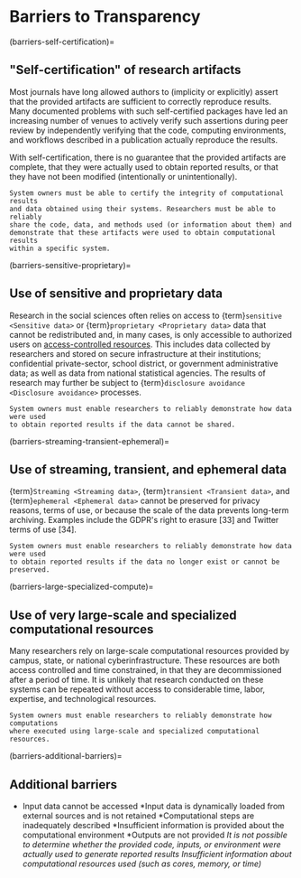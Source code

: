 # Barriers to Transparency

(barriers-self-certification)=
## "Self-certification" of research artifacts

Most journals have long allowed authors to (implicity or explicitly) assert that
the provided artifacts are sufficient to correctly reproduce results. Many
documented problems with such self-certified packages have led an increasing
number of venues to actively verify such assertions during peer review by 
independently verifying that the code, computing environments, and workflows
described in a publication actually reproduce the results.

With self-certification, there is no guarantee that the provided artifacts are
complete, that they were actually used to obtain reported results, or that they
have not been modified (intentionally or unintentionally).

```{admonition} TRACE Requirement
System owners must be able to certify the integrity of computational results
and data obtained using their systems. Researchers must be able to reliably
share the code, data, and methods used (or information about them) and
demonstrate that these artifacts were used to obtain computational results
within a specific system.
```

(barriers-sensitive-proprietary)=
## Use of sensitive and proprietary data

Research in the social sciences often relies on access to {term}`sensitive <Sensitive data>` 
or {term}`proprietary <Proprietary data>` data that cannot be redistributed
and, in many cases, is only accessible to authorized users on [access-controlled
resources](barriers-large-specialized-compute). This includes data collected by
researchers and stored on secure infrastructure at their institutions;
confidential private-sector, school district, or government administrative data;
as well as data from national statistical agencies. The results of research may
further be subject to {term}`disclosure avoidance <Disclosure avoidance>`
processes.

```{admonition} TRACE Requirement
System owners must enable researchers to reliably demonstrate how data were used
to obtain reported results if the data cannot be shared. 
```

(barriers-streaming-transient-ephemeral)=
## Use of streaming, transient, and ephemeral data

{term}`Streaming <Streaming data>`, {term}`transient <Transient data>`, and
{term}`ephemeral <Ephemeral data>` cannot be preserved for privacy reasons,
terms of use, or because the scale of the data prevents long-term archiving. 
Examples include the GDPR's right to erasure [33] and Twitter terms of use [34].

```{admonition} TRACE Requirement
System owners must enable researchers to reliably demonstrate how data were used
to obtain reported results if the data no longer exist or cannot be preserved.
```

(barriers-large-specialized-compute)=
## Use of very large-scale and specialized computational resources

Many researchers rely on large-scale computational resources provided by campus,
state, or national cyberinfrastructure. These resources are both access
controlled and time constrained, in that they are decommissioned after a period
of time. It is unlikely that research conducted on these systems can be repeated
without access to considerable time, labor, expertise, and technological
resources.

```{admonition} TRACE Requirement
System owners must enable researchers to reliably demonstrate how computations
where executed using large-scale and specialized computational resources.
```


(barriers-additional-barriers)=
## Additional barriers

* Input data cannot be accessed
*Input data is dynamically loaded from external sources and is not retained
*Computational steps are inadequately described
*Insufficient information is provided about the computational environment
*Outputs are not provided
*It is not possible to determine whether the provided code, inputs, or
 environment were actually used to generate reported results*
*Insufficient information about computational resources used (such as cores,
memory, or time)*

